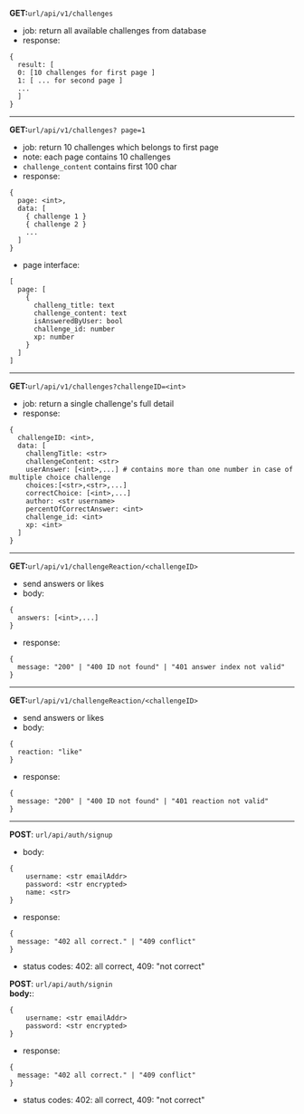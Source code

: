 **GET:**`url/api/v1/challenges`<br>
- job: return all available challenges from database<br>
- response:
```
{
  result: [
  0: [10 challenges for first page ]
  1: [ ... for second page ]
  ...
  ]
}
```

<hr>

**GET:**`url/api/v1/challenges? page=1`<br>
- job: return 10 challenges which belongs to first page
 - note: each page contains 10 challenges
- `challenge_content` contains first 100 char
- response:
```
{
  page: <int>,
  data: [
    { challenge 1 }
    { challenge 2 }
    ...
  ]
}
```

- page interface:
```
[
  page: [
    {
      challeng_title: text
      challenge_content: text
      isAnsweredByUser: bool
      challenge_id: number
      xp: number
    }
  ]
]
```

<hr>

**GET:**`url/api/v1/challenges?challengeID=<int>`<br>
- job: return a single challenge's full detail
- response:
```
{
  challengeID: <int>,
  data: [
    challengTitle: <str>
    challengeContent: <str>
    userAnswer: [<int>,...] # contains more than one number in case of multiple choice challenge
    choices:[<str>,<str>,...]
    correctChoice: [<int>,...]
    author: <str username>
    percentOfCorrectAnswer: <int>
    challenge_id: <int>
    xp: <int>
  ]
}
```

<hr>

**GET:**`url/api/v1/challengeReaction/<challengeID>`<br>
- send answers or likes
- body:
```
{
  answers: [<int>,...]
}
```
- response:
```
{
  message: "200" | "400 ID not found" | "401 answer index not valid"
}
```

<hr>

**GET:**`url/api/v1/challengeReaction/<challengeID>`<br>
- send answers or likes
- body:
```
{
  reaction: "like"
}
```

- response:
```
{
  message: "200" | "400 ID not found" | "401 reaction not valid"
}
```

<hr>

**POST**: `url/api/auth/signup`
<br>
- body:
```
{
    username: <str emailAddr>
    password: <str encrypted>
    name: <str>
}
```
- response:
```
{
  message: "402 all correct." | "409 conflict"
}
```
 - status codes: 402: all correct, 409: "not correct"


**POST**: `url/api/auth/signin`
<br>
**body:**:
```
{
    username: <str emailAddr>
    password: <str encrypted>
}
```
- response:
```
{
  message: "402 all correct." | "409 conflict"
}
```
 - status codes: 402: all correct, 409: "not correct"
